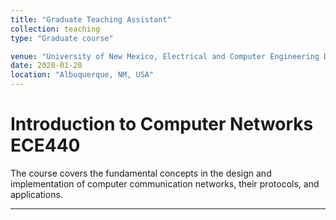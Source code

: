```yaml
---
title: "Graduate Teaching Assistant"
collection: teaching
type: "Graduate course"

venue: "University of New Mexico, Electrical and Computer Engineering Department"
date: 2020-01-20
location: "Albuquerque, NM, USA"
---
```


Introduction to Computer Networks ECE440
======
The course covers the fundamental concepts in the design and implementation of computer communication networks, their protocols, and applications.

---



